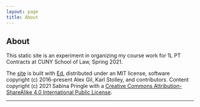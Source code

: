 ```yaml
---
layout: page
title: About
---
```


## About

This static site is an experiment in organizing my course work for 1L PT Contracts at CUNY School of Law, Spring 2021.

The <a href="https://binipringle.github.io/contracts/">site</a> is built with <a href="https://minicomp.github.io/ed/">Ed.</a> distributed under an MIT license, software copyright (c) 2016–present Alex Gil, Karl Stolley, and contributors. Content copyright (c) 2021 Sabina Pringle with a <a href="https://creativecommons.org/licenses/by-sa/4.0/">Creative Commons Attribution-ShareAlike 4.0 International Public License</a>. 

---

